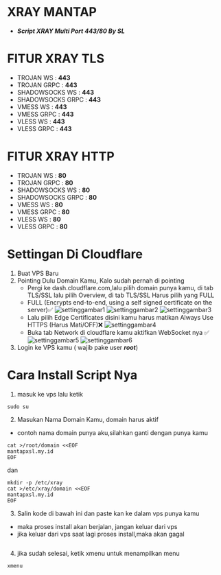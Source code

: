 # XRAY MANTAP
- ***Script XRAY Multi Port 443/80 By SL***

# FITUR XRAY TLS
- TROJAN WS        : **443**
- TROJAN GRPC      : **443**
- SHADOWSOCKS WS   : **443**
- SHADOWSOCKS GRPC : **443**
- VMESS WS         : **443**
- VMESS GRPC       : **443**
- VLESS WS         : **443**
- VLESS GRPC       : **443**

# FITUR XRAY HTTP
- TROJAN WS        : **80**
- TROJAN GRPC      : **80**
- SHADOWSOCKS WS   : **80**
- SHADOWSOCKS GRPC : **80**
- VMESS WS         : **80**
- VMESS GRPC       : **80**
- VLESS WS         : **80**
- VLESS GRPC       : **80**


# Settingan Di Cloudflare
1. Buat VPS Baru
2. Pointing Dulu Domain Kamu, Kalo sudah pernah di pointing
   - Pergi ke dash.cloudflare.com,lalu pilih domain punya kamu, di tab TLS/SSL lalu pilih Overview, di tab TLS/SSL Harus pilih yang FULL
   - FULL (Encrypts end-to-end, using a self signed certificate on the server)✅
   ![settinggambar1](https://github.com/fisabiliyusri/XRAY/MANTAP/blob/master/img/settinggambar1?raw=true)
   ![settinggambar2](https://github.com/fisabiliyusri/XRAY/MANTAP/blob/master/img/settinggambar2?raw=true)
   ![settinggambar3](https://github.com/fisabiliyusri/XRAY/MANTAP/blob/master/img/settinggambar3?raw=true)
   - Lalu pilih Edge Certificates disini kamu harus matikan Always Use HTTPS (Harus Mati/OFF)❌
   ![settinggambar4](https://github.com/fisabiliyusri/XRAY/MANTAP/blob/master/img/settinggambar4?raw=true)
   - Buka tab Network di cloudflare kamu aktifkan WebSocket nya ✅
   ![settinggambar5](https://github.com/fisabiliyusri/XRAY/MANTAP/blob/master/img/settinggambar5?raw=true)
   ![settinggambar6](https://github.com/fisabiliyusri/XRAY/MANTAP/blob/master/img/settinggambar6?raw=true)
3. Login ke VPS kamu ( wajib pake user ***root***)

# Cara Install Script Nya
1. masuk ke vps lalu ketik
```
sudo su
```
2. Masukan Nama Domain Kamu, domain harus aktif
- contoh nama domain punya aku,silahkan ganti dengan punya kamu
```
cat >/root/domain <<EOF
mantapxsl.my.id
EOF
```
dan
```
mkdir -p /etc/xray
cat >/etc/xray/domain <<EOF
mantapxsl.my.id
EOF
```

3. Salin kode di bawah ini dan paste kan ke dalam vps punya kamu
- maka proses install akan berjalan, jangan keluar dari vps
- jika keluar dari vps saat lagi proses install,maka akan gagal
```

```
4. jika sudah selesai, ketik xmenu untuk menampilkan menu
```
xmenu
```
